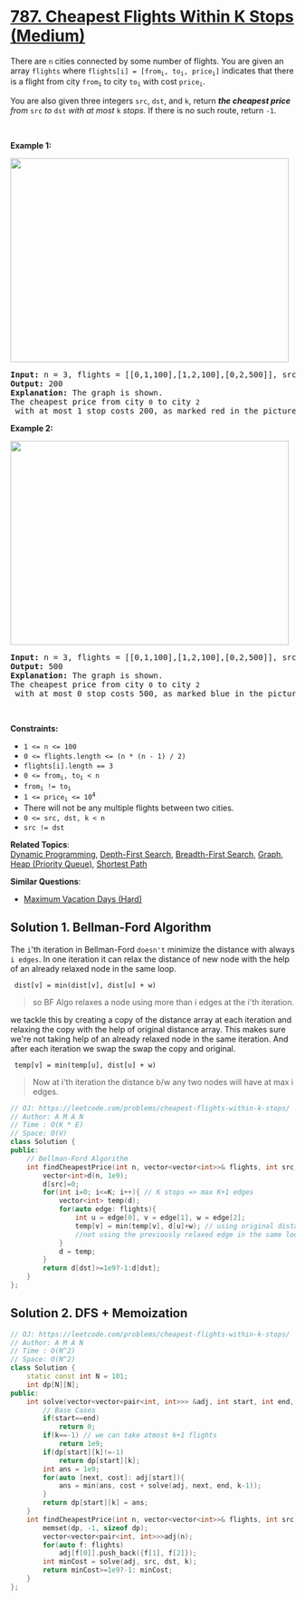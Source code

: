 # [787. Cheapest Flights Within K Stops (Medium)](https://leetcode.com/problems/cheapest-flights-within-k-stops/)

<p>There are <code>n</code> cities connected by some number of flights. You are given an array <code>flights</code> where <code>flights[i] = [from<sub>i</sub>, to<sub>i</sub>, price<sub>i</sub>]</code> indicates that there is a flight from city <code>from<sub>i</sub></code> to city <code>to<sub>i</sub></code> with cost <code>price<sub>i</sub></code>.</p>

<p>You are also given three integers <code>src</code>, <code>dst</code>, and <code>k</code>, return <em><strong>the cheapest price</strong> from </em><code>src</code><em> to </em><code>dst</code><em> with at most </em><code>k</code><em> stops. </em>If there is no such route, return<em> </em><code>-1</code>.</p>

<p>&nbsp;</p>
<p><strong>Example 1:</strong></p>
<img alt="" src="https://s3-lc-upload.s3.amazonaws.com/uploads/2018/02/16/995.png" style="height: 360px; width: 492px;">
<pre><strong>Input:</strong> n = 3, flights = [[0,1,100],[1,2,100],[0,2,500]], src = 0, dst = 2, k = 1
<strong>Output:</strong> 200
<strong>Explanation:</strong> The graph is shown.
The cheapest price from city <code>0</code> to city <code>2</code> with at most 1 stop costs 200, as marked red in the picture.
</pre>

<p><strong>Example 2:</strong></p>
<img alt="" src="https://s3-lc-upload.s3.amazonaws.com/uploads/2018/02/16/995.png" style="height: 360px; width: 492px;">
<pre><strong>Input:</strong> n = 3, flights = [[0,1,100],[1,2,100],[0,2,500]], src = 0, dst = 2, k = 0
<strong>Output:</strong> 500
<strong>Explanation:</strong> The graph is shown.
The cheapest price from city <code>0</code> to city <code>2</code> with at most 0 stop costs 500, as marked blue in the picture.
</pre>

<p>&nbsp;</p>
<p><strong>Constraints:</strong></p>

<ul>
	<li><code>1 &lt;= n &lt;= 100</code></li>
	<li><code>0 &lt;= flights.length &lt;= (n * (n - 1) / 2)</code></li>
	<li><code>flights[i].length == 3</code></li>
	<li><code>0 &lt;= from<sub>i</sub>, to<sub>i</sub> &lt; n</code></li>
	<li><code>from<sub>i</sub> != to<sub>i</sub></code></li>
	<li><code>1 &lt;= price<sub>i</sub> &lt;= 10<sup>4</sup></code></li>
	<li>There will not be any multiple flights between two cities.</li>
	<li><code>0 &lt;= src, dst, k &lt; n</code></li>
	<li><code>src != dst</code></li>
</ul>


**Related Topics**:  
[Dynamic Programming](https://leetcode.com/tag/dynamic-programming/), [Depth-First Search](https://leetcode.com/tag/depth-first-search/), [Breadth-First Search](https://leetcode.com/tag/breadth-first-search/), [Graph](https://leetcode.com/tag/graph/), [Heap (Priority Queue)](https://leetcode.com/tag/heap-priority-queue/), [Shortest Path](https://leetcode.com/tag/shortest-path/)

**Similar Questions**:
* [Maximum Vacation Days (Hard)](https://leetcode.com/problems/maximum-vacation-days/)

## Solution 1. Bellman-Ford Algorithm

The `i`'th iteration in Bellman-Ford `doesn't` minimize the distance with always `i edges`. In one iteration it can relax the distance of new node with the help of an already relaxed node in the same loop.

<code> dist[v] = min(dist[v], dist[u] + w)</code>
>so BF Algo relaxes a node using more than i edges at the i'th iteration. 

we tackle this by creating a copy of the distance array at each iteration and relaxing the copy with the help of original distance array.
This makes sure we're not taking help of an already relaxed node in the same iteration.
And after each iteration we swap the swap the copy and original.

<code> temp[v] = min(temp[u], dist[u] + w)</code>

>Now at i'th iteration the distance b/w any two nodes will have at max i edges.
```cpp
// OJ: https://leetcode.com/problems/cheapest-flights-within-k-stops/
// Author: A M A N
// Time : O(K * E)
// Space: O(V)
class Solution {
public:
    // Bellman-Ford Algorithm
    int findCheapestPrice(int n, vector<vector<int>>& flights, int src, int dst, int K) {
        vector<int>d(n, 1e9);
        d[src]=0;
        for(int i=0; i<=K; i++){ // K stops => max K+1 edges
            vector<int> temp(d); 
            for(auto edge: flights){
                int u = edge[0], v = edge[1], w = edge[2];
                temp[v] = min(temp[v], d[u]+w); // using original distances to relax the edges, 
                //not using the previously relaxed edge in the same loop. i.e. relaxing with the help of one edge in one loop
            }
            d = temp;
        }
        return d[dst]>=1e9?-1:d[dst];
    }
};
```

## Solution 2. DFS + Memoization

```cpp
// OJ: https://leetcode.com/problems/cheapest-flights-within-k-stops/
// Author: A M A N
// Time : O(N^2)
// Space: O(N^2)
class Solution {
    static const int N = 101;
    int dp[N][N];
public:
    int solve(vector<vector<pair<int, int>>> &adj, int start, int end, int k){
        // Base Cases
        if(start==end)
            return 0;
        if(k==-1) // we can take atmost k+1 flights
            return 1e9;
        if(dp[start][k]!=-1)
            return dp[start][k];
        int ans = 1e9;        
        for(auto [next, cost]: adj[start]){
            ans = min(ans, cost + solve(adj, next, end, k-1));
        }
        return dp[start][k] = ans;
    }
    int findCheapestPrice(int n, vector<vector<int>>& flights, int src, int dst, int k) {
        memset(dp, -1, sizeof dp);       
        vector<vector<pair<int, int>>>adj(n);
        for(auto f: flights)
            adj[f[0]].push_back({f[1], f[2]});
        int minCost = solve(adj, src, dst, k);
        return minCost>=1e9?-1: minCost;
    }
};
```